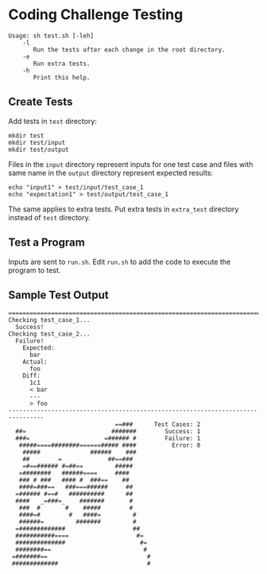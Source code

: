 # Coding Challenge Testing
```
Usage: sh test.sh [-leh]
    -l
       Run the tests after each change in the root directory.
    -e
       Run extra tests.
    -h
       Print this help.
```

## Create Tests
Add tests in `test` directory:
```
mkdir test
mkdir test/input
mkdir test/output
```
Files in the `input` directory represent inputs for one test case
and files with same name in the `output` directory represent expected results:
```
echo "input1" > test/input/test_case_1
echo "expectation1" > test/output/test_case_1
```
The same applies to extra tests. Put extra tests in `extra_test`
directory instead of `test` directory.

## Test a Program
Inputs are sent to `run.sh`. Edit `run.sh` to add the code to execute the program to test.

## Sample Test Output
```
================================================================================
Checking test_case_1...
  Success!
Checking test_case_2...
  Failure!
    Expected:
      bar
    Actual:
      foo
    Diff:
      1c1
      < bar
      ---
      > foo
--------------------------------------------------------------------------------
                              ==###      Test Cases: 2
  ##=                        #######        Success: 1
  ###=                     =###### #        Failure: 1
   #####====########======##### ####          Error: 0
    #####              ######    ###
    ##        =             ##==###
    =#==###### #=##==         #####
   =########   ######====     ####
   ### # ###   #### #  ###==    ##
   ####=###==   ###===######     ##
  =###### #==#   ##########      ##
  ####   _=###=_    #######       #
   ###  #       #    #####        #
   ####=#        #   ####=         #
   ######=         #######         #
  =#############                   ##
  ###########====                   #=
  ##############                     #=
  ########==                          #
 =#######==                            #
 #############                         #
```

